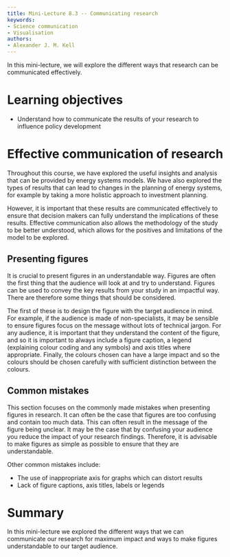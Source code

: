 ```yaml
---
title: Mini-Lecture 8.3 -- Communicating research
keywords:
- Science communication
- Visualisation
authors:
- Alexander J. M. Kell
---
```


In this mini-lecture, we will explore the different ways that research can be communicated effectively. 

# Learning objectives

- Understand how to communicate the results of your research to influence policy development

# Effective communication of research

Throughout this course, we have explored the useful insights and analysis that can be provided by energy systems models. We have also explored the types of results that can lead to changes in the planning of energy systems, for example by taking a more holistic approach to investment planning.

However, it is important that these results are communicated effectively to ensure that decision makers can fully understand the implications of these results. Effective communication also allows the methodology of the study to be better understood, which allows for the positives and limitations of the model to be explored.

## Presenting figures

It is crucial to present figures in an understandable way. Figures are often the first thing that the audience will look at and try to understand. Figures can be used to convey the key results from your study in an impactful way. There are therefore some things that should be considered.

The first of these is to design the figure with the target audience in mind. For example, if the audience is made of non-specialists, it may be sensible to ensure figures focus on the message without lots of technical jargon. For any audience, it is important that they understand the content of the figure, and so it is important to always include a figure caption, a legend (explaining colour coding and any symbols) and axis titles where appropriate. Finally, the colours chosen can have a large impact and so the colours should be chosen carefully with sufficient distinction between the colours.

## Common mistakes

This section focuses on the commonly made mistakes when presenting figures in research. It can often be the case that figures are too confusing and contain too much data. This can often result in the message of the figure being unclear. It may be the case that by confusing your audience you reduce the impact of your research findings. Therefore, it is advisable to make figures as simple as possible to ensure that they are understandable.

Other common mistakes include:
- The use of inappropriate axis for graphs which can distort results
- Lack of figure captions, axis titles, labels or legends


# Summary

In this mini-lecture we explored the different ways that we can communicate our research for maximum impact and ways to make figures understandable to our target audience.
 
